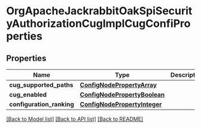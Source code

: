 # OrgApacheJackrabbitOakSpiSecurityAuthorizationCugImplCugConfiProperties

## Properties
Name | Type | Description | Notes
------------ | ------------- | ------------- | -------------
**cug_supported_paths** | [**ConfigNodePropertyArray**](ConfigNodePropertyArray.md) |  | [optional] 
**cug_enabled** | [**ConfigNodePropertyBoolean**](ConfigNodePropertyBoolean.md) |  | [optional] 
**configuration_ranking** | [**ConfigNodePropertyInteger**](ConfigNodePropertyInteger.md) |  | [optional] 

[[Back to Model list]](../README.md#documentation-for-models) [[Back to API list]](../README.md#documentation-for-api-endpoints) [[Back to README]](../README.md)


